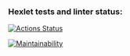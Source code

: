 ### Hexlet tests and linter status:
[![Actions Status](https://github.com/FedyaninFA/frontend-project-44/workflows/hexlet-check/badge.svg)](https://github.com/FedyaninFA/frontend-project-44/actions)

[![Maintainability](https://api.codeclimate.com/v1/badges/5761d0d0a5f77610f107/maintainability)](https://codeclimate.com/github/FedyaninFA/frontend-project-44/maintainability)